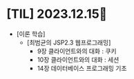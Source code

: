 # [TIL] 2023.12.15📒

* [이론 학습]
  * [최범균의 JSP2.3 웹프로그래밍]
    * 9장 클라이언트와의 대화 : 쿠키
    * 10장 클라이언트와의 대화 : 세션
    * 14장 데이터베이스 프로그래밍 기초
